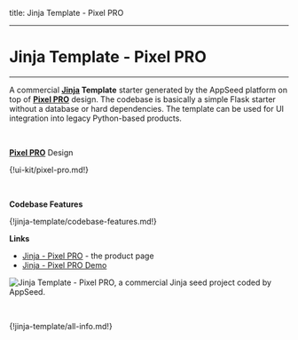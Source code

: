 title: Jinja Template - Pixel PRO

---

# Jinja Template - Pixel PRO
---

A commercial **[Jinja](/what-is/jinja/) Template** starter generated by the AppSeed platform on top of **[Pixel PRO](/bootstrap-template/pixel-pro/)** design. The codebase is basically a simple Flask starter without a database or hard dependencies. The template can be used for UI integration into legacy Python-based products. 

<br />

**[Pixel PRO](/bootstrap-template/pixel-pro/)** Design

{!ui-kit/pixel-pro.md!}

<br />

**Codebase Features**

{!jinja-template/codebase-features.md!}

**Links**

- [Jinja - Pixel PRO](https://appseed.us/jinja-template/jinja-pixel-uikit-pro) - the product page
- [Jinja - Pixel PRO Demo](https://jinja-pixel-uikit-pro.appseed.us/)

![Jinja Template - Pixel PRO, a commercial Jinja seed project coded by AppSeed.](https://raw.githubusercontent.com/app-generator/jinja-pixel-uikit-pro/master/media/jinja-pixel-uikit-pro-intro.gif)

<br />

{!jinja-template/all-info.md!}
